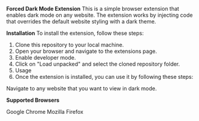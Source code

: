 **Forced Dark Mode Extension**
This is a simple browser extension that enables dark mode on any website. The extension works by injecting code that overrides the default website styling with a dark theme.

**Installation**
To install the extension, follow these steps:

1. Clone this repository to your local machine.
2. Open your browser and navigate to the extensions page.
3. Enable developer mode.
4. Click on "Load unpacked" and select the cloned repository folder.
5. Usage
6. Once the extension is installed, you can use it by following these steps:

Navigate to any website that you want to view in dark mode.

**Supported Browsers**

Google Chrome
Mozilla Firefox
